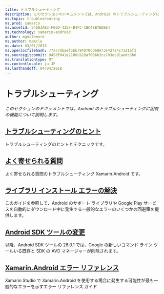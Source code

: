 ```yaml
---
title: トラブルシューティング
description: このセクションのドキュメントでは、Android のトラブルシューティングに固有の機能について説明します。
ms.topic: troubleshooting
ms.prod: xamarin
ms.assetid: 54583AB3-FE6D-4357-B4FC-CBC48B7EDEE4
ms.technology: xamarin-android
author: mgmclemore
ms.author: mamcle
ms.date: 03/01/2018
ms.openlocfilehash: 77a77dbaef5bb794070cd60e73e42724c7321af3
ms.sourcegitcommit: 945df041e2180cb20af08b83cc703ecd1aedc6b0
ms.translationtype: MT
ms.contentlocale: ja-JP
ms.lasthandoff: 04/04/2018
---
```

# <a name="troubleshooting"></a>トラブルシューティング

_このセクションのドキュメントでは、Android のトラブルシューティングに固有の機能について説明します。_

## <a name="troubleshooting-tipsandroidtroubleshootingtroubleshootingmd"></a>[トラブルシューティングのヒント](~/android/troubleshooting/troubleshooting.md)

トラブルシューティングのヒントとテクニックです。


## <a name="frequently-asked-questionsquestionsindexmd"></a>[よく寄せられる質問](questions/index.md)

よく寄せられる質問のトラブルシューティング Xamarin.Android です。


## <a name="resolving-library-installation-errorsandroidtroubleshootingresolving-library-installation-errorsmd"></a>[ライブラリ インストール エラーの解決](~/android/troubleshooting/resolving-library-installation-errors.md)

このガイドを参照して、Android のサポート ライブラリや Google Play サービスを自動的にダウンロード中に発生する一般的なエラーのいくつかの回避策を提供します。


## <a name="changes-to-the-android-sdk-toolingandroidtroubleshootingsdk-cli-tooling-changesmd"></a>[Android SDK ツールの変更](~/android/troubleshooting/sdk-cli-tooling-changes.md)

以降、Android SDK ツールの 26.0.1 では、Google の新しいコマンド ライン ツールいる既存と SDK の AVD マネージャーが削除されます。


## <a name="xamarinandroid-errors-referenceandroidtroubleshootingerrorsmd"></a>[Xamarin.Android エラー リファレンス](~/android/troubleshooting/errors.md)

Xamarin Studio で Xamarin.Android を使用する場合に発生する可能性が最も一般的なエラーを示すエラー リファレンス ガイド

